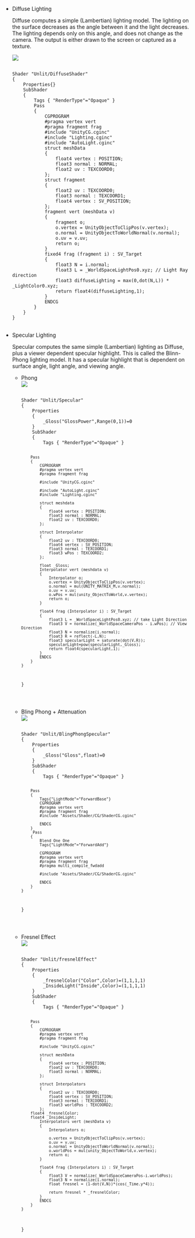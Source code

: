 <ul>
<li>Diffuse Lighting</li>
<p>
Diffuse computes a simple (Lambertian) lighting model. The lighting on the surface decreases as the angle between it and the light decreases. The lighting depends only on this angle, and does not change as the camera. The output is either drawn to the screen or captured as a texture.
</p>
<img src="github.com/sukrubeyy/LightingShader/blob/main/Assets/Images/Diffuse.gif"/>
<pre>
<code>
Shader "Unlit/DiffuseShader"
{
    Properties{}
    SubShader
    {
        Tags { "RenderType"="Opaque" }
        Pass
        {
            CGPROGRAM
            #pragma vertex vert
            #pragma fragment frag
            #include "UnityCG.cginc"
            #include "Lighting.cginc"
            #include "AutoLight.cginc"
            struct meshData
            {
                float4 vertex : POSITION;
                float3 normal : NORMAL;
                float2 uv : TEXCOORD0;
            };
            struct fragment
            {
                float2 uv : TEXCOORD0;
                float3 normal : TEXCOORD1;
                float4 vertex : SV_POSITION;
            };
            fragment vert (meshData v)
            {
                fragment o;
                o.vertex = UnityObjectToClipPos(v.vertex);
                o.normal = UnityObjectToWorldNormal(v.normal);
                o.uv = v.uv;
                return o;
            }
            fixed4 frag (fragment i) : SV_Target
            {
                float3 N = i.normal;
                float3 L = _WorldSpaceLightPos0.xyz; // Light Ray direction
                float3 diffuseLighting = max(0,dot(N,L)) * _LightColor0.xyz;
                return float4(diffuseLighting,1);
            }
            ENDCG
        }
    }
}
</code>
</pre>
<li>Specular Lighting</li>
<p>
Specular computes the same simple (Lambertian) lighting as Diffuse, plus a viewer dependent specular highlight. This is called the Blinn-Phong lighting model. It has a specular highlight that is dependent on surface angle, light angle, and viewing angle.
</p>
<ul>
<li>Phong</li>
<img src="github.com/sukrubeyy/LightingShader/blob/main/Assets/Images/Phong.gif"/>
<pre>
<code>
Shader "Unlit/Specular"
{
    Properties
    {
        _Gloss("GlossPower",Range(0,1))=0
    }
    SubShader
    {
        Tags { "RenderType"="Opaque" }

        Pass
        {
            CGPROGRAM
            #pragma vertex vert
            #pragma fragment frag

            #include "UnityCG.cginc"

            #include "AutoLight.cginc"
            #include "Lighting.cginc"

            struct meshdata
            {
                float4 vertex : POSITION;
                float3 normal : NORMAL;
                float2 uv : TEXCOORD0;
            };

            struct Interpolator
            {
                float2 uv : TEXCOORD0;
                float4 vertex : SV_POSITION;
                float3 normal : TEXCOORD1;
                float3 wPos : TEXCOORD2;
            };

            float _Gloss;
            Interpolator vert (meshdata v)
            {
                Interpolator o;
                o.vertex = UnityObjectToClipPos(v.vertex);
                o.normal = mul(UNITY_MATRIX_M,v.normal);
                o.uv = v.uv;
                o.wPos = mul(unity_ObjectToWorld,v.vertex);
                return o;
            }

            float4 frag (Interpolator i) : SV_Target
            {
                float3 L = _WorldSpaceLightPos0.xyz; // take Light Direction
                float3 V = normalize(_WorldSpaceCameraPos - i.wPos); // View Direction 
                float3 N = normalize(i.normal);
                float3 R = reflect(-L,N);
                float3 specularLight = saturate(dot(V,R));
                specularLight=pow(specularLight,_Gloss);
                return float4(specularLight,1);
            }
            ENDCG
        }
    }
}


</code>
</pre>
<li>Bling Phong + Attenuation </li>
<img src="github.com/sukrubeyy/LightingShader/blob/main/Assets/Images/BlingPhong.gif"/>
<pre>
<code>
Shader "Unlit/BlingPhongSpecular"
{
    Properties
    {
        _Gloss("Gloss",float)=0
    }
    SubShader
    {
        Tags { "RenderType"="Opaque" }

        Pass
        {
            Tags{"LightMode"="ForwardBase"}
            CGPROGRAM
            #pragma vertex vert
            #pragma fragment frag
            #include "Assets/Shader/CG/ShaderCG.cginc"

            ENDCG
        }
         Pass
        {
            Blend One One
            Tags{"LightMode"="ForwardAdd"}

            CGPROGRAM
            #pragma vertex vert
            #pragma fragment frag
            #pragma multi_compile_fwdadd

            #include "Assets/Shader/CG/ShaderCG.cginc"

            ENDCG
        }
    }
}


</code>
</pre>

<li>Fresnel Effect</li>
<img src="github.com/sukrubeyy/LightingShader/blob/main/Assets/Images/Fresnel.gif"/>
<pre>
<code>
Shader "Unlit/fresnelEffect"
{
    Properties
    {
        _fresnelColor("Color",Color)=(1,1,1,1)
        _InsideLight("Inside",Color)=(1,1,1,1)
    }
    SubShader
    {
        Tags { "RenderType"="Opaque" }

        Pass
        {
            CGPROGRAM
            #pragma vertex vert
            #pragma fragment frag

            #include "UnityCG.cginc"

            struct meshData
            {
                float4 vertex : POSITION;
                float2 uv : TEXCOORD0;
                float3 normal : NORMAL;
            };

            struct Interpolators
            {
                float2 uv : TEXCOORD0;
                float4 vertex : SV_POSITION;
                float3 normal : TEXCOORD1;
                float3 worldPos : TEXCOORD2;
            };
        float4 _fresnelColor;
        float4 _InsideLight;
            Interpolators vert (meshData v)
            {
                Interpolators o;
                
                o.vertex = UnityObjectToClipPos(v.vertex);
                o.uv = v.uv;
                o.normal = UnityObjectToWorldNormal(v.normal);
                o.worldPos = mul(unity_ObjectToWorld,v.vertex);
                return o;
            }

            float4 frag (Interpolators i) : SV_Target
            {
                float3 V = normalize(_WorldSpaceCameraPos-i.worldPos);
                float3 N = normalize(i.normal);
                float fresnel = (1-dot(V,N))*(cos(_Time.y*4));

                return fresnel * _fresnelColor;
            }
            ENDCG
        }
    }
}
</code>
</pre>
</ul>

